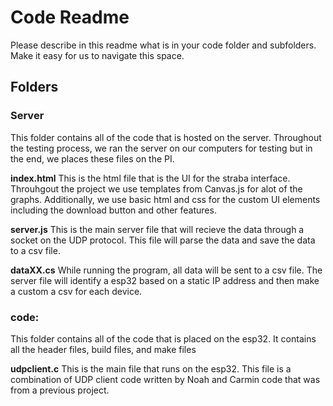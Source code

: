 # Code Readme

Please describe in this readme what is in your code folder and
subfolders. Make it easy for us to navigate this space.

## Folders
### Server
This folder contains all of the code that is hosted on the server. Throughout the testing process, we ran the server on our computers for testing but in the end, we places these files on the PI. 

**index.html** This is the html file that is the UI for the straba interface. Throuhgout the project we use templates from Canvas.js for alot of the graphs. Additionally, we use basic html and css for the custom UI elements including the download button and other features. 

**server.js** This is the main server file that will recieve the data through a socket on the UDP protocol. This file will parse the data and save the data to a csv file. 

**dataXX.cs** While running the program, all data will be sent to a csv file. The server file will identify a esp32 based on a static IP address and then make a custom a csv for each device. 


### code: 
This folder contains all of the code that is placed on the esp32. It contains all the header files, build files, and make files

**udpclient.c** This is the main file that runs on the esp32. This file is a combination of UDP client code written by Noah and Carmin code that was from a previous project. 
